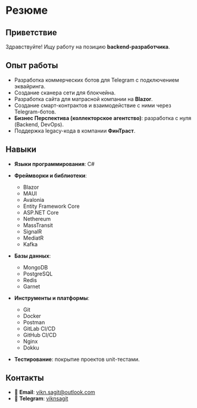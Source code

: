 # Резюме

## Приветствие
Здравствуйте! Ищу работу на позицию **backend-разработчика**.

## Опыт работы

- Разработка коммерческих ботов для Telegram с подключением эквайринга.
- Создание сканера сети для блокчейна.
- Разработка сайта для матрасной компании на **Blazor**.
- Создание смарт-контрактов и взаимодействие с ними через Telegram-ботов.
- **Бизнес Перспектива (коллекторское агентство)**: разработка с нуля (Backend, DevOps).
- Поддержка legacy-кода в компании **ФинТраст**.

## Навыки

- **Языки программирования**: C#
- **Фреймворки и библиотеки**:
  - Blazor
  - MAUI
  - Avalonia
  - Entity Framework Core
  - ASP.NET Core
  - Nethereum
  - MassTransit
  - SignalR
  - MediatR
  - Kafka
    
- **Базы данных**: 
  - MongoDB
  - PostgreSQL
  - Redis
  - Garnet
    
- **Инструменты и платформы**: 
  - Git
  - Docker
  - Postman
  - GitLab CI/CD
  - GitHub CI/CD
  - Nginx
  - Dokku
    
- **Тестирование**: покрытие проектов unit-тестами.

## Контакты

- 📧 **Email**: [vikn.sagit@outlook.com](mailto:vikn.sagit@outlook.com)
- 💬 **Telegram**: [viknsagit](https://t.me/viknsagit)
